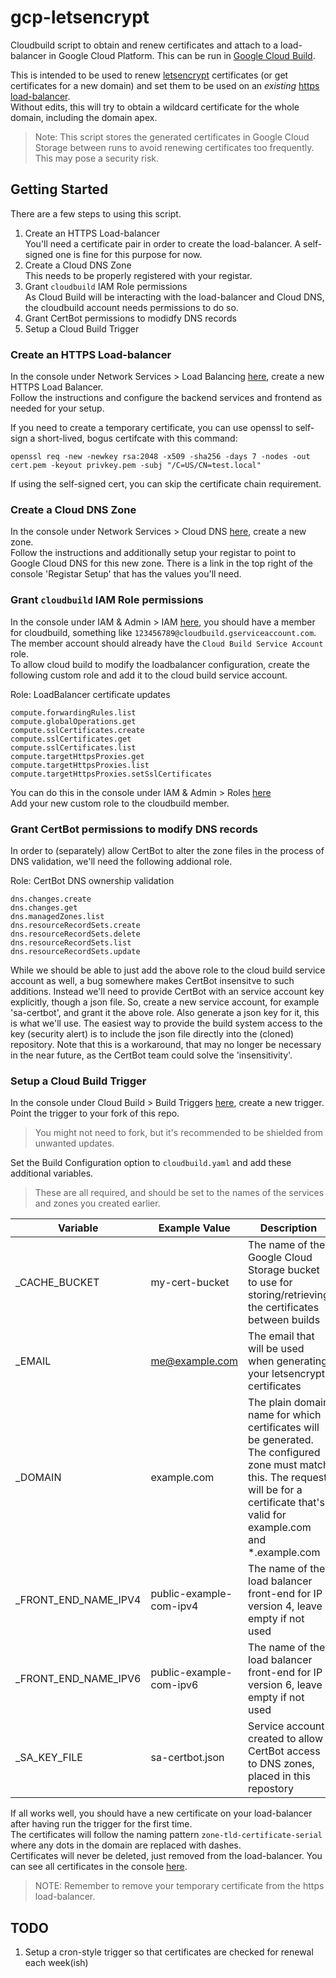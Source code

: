# gcp-letsencrypt
Cloudbuild script to obtain and renew certificates and attach to a load-balancer in Google Cloud Platform.
This can be run in [Google Cloud Build](https://cloud.google.com/cloud-build/).

This is intended to be used to renew [letsencrypt](https://letsencrypt.org) certificates (or get certificates for a new domain) and set them to be used on an *existing* [https load-balancer](https://cloud.google.com/load-balancing/docs/https/).  
Without edits, this will try to obtain a wildcard certificate for the whole domain, including the domain apex.

> Note: This script stores the generated certificates in Google Cloud Storage between runs to avoid renewing certificates too frequently.  This may pose a security risk.

## Getting Started
There are a few steps to using this script.

1. Create an HTTPS Load-balancer  
You'll need a certificate pair in order to create the load-balancer. A self-signed one is fine for this purpose for now.
1. Create a Cloud DNS Zone  
This needs to be properly registered with your registar.
1. Grant `cloudbuild` IAM Role permissions  
As Cloud Build will be interacting with the load-balancer and Cloud DNS, the cloudbuild account needs permissions to do so.
1. Grant CertBot permissions to modidfy DNS records  
1. Setup a Cloud Build Trigger

### Create an HTTPS Load-balancer
In the console under Network Services > Load Balancing [here](https://console.cloud.google.com/net-services/loadbalancing/loadBalancers/list), create a new HTTPS Load Balancer.  
Follow the instructions and configure the backend services and frontend as needed for your setup.

If you need to create a temporary certificate, you can use openssl to self-sign a short-lived, bogus certifcate with this command:  
```
openssl req -new -newkey rsa:2048 -x509 -sha256 -days 7 -nodes -out cert.pem -keyout privkey.pem -subj "/C=US/CN=test.local"
```
If using the self-signed cert, you can skip the certificate chain requirement.

### Create a Cloud DNS Zone
In the console under Network Services > Cloud DNS [here](https://console.cloud.google.com/net-services/dns), create a new zone.  
Follow the instructions and additionally setup your registar to point to Google Cloud DNS for this new zone.  There is a link in the top right of the console 'Registar Setup' that has the values you'll need.

### Grant `cloudbuild` IAM Role permissions
In the console under IAM & Admin > IAM [here](https://console.cloud.google.com/iam-admin/iam), you should have a member for cloudbuild, something like `123456789@cloudbuild.gserviceaccount.com`.  
The member account should already have the `Cloud Build Service Account` role.  
To allow cloud build to modify the loadbalancer configuration, create the following custom role and add it to the cloud build service account.

Role: LoadBalancer certificate updates
```
compute.forwardingRules.list
compute.globalOperations.get
compute.sslCertificates.create
compute.sslCertificates.get
compute.sslCertificates.list
compute.targetHttpsProxies.get
compute.targetHttpsProxies.list
compute.targetHttpsProxies.setSslCertificates
```
You can do this in the console under IAM & Admin > Roles [here](https://console.cloud.google.com/iam-admin/roles)  
Add your new custom role to the cloudbuild member.

### Grant CertBot permissions to modify DNS records
In order to (separately) allow CertBot to alter the zone files in the process of DNS validation, we'll need the following addional role.

Role: CertBot DNS ownership validation
```
dns.changes.create
dns.changes.get
dns.managedZones.list
dns.resourceRecordSets.create
dns.resourceRecordSets.delete
dns.resourceRecordSets.list
dns.resourceRecordSets.update
```
While we should be able to just add the above role to the cloud build service account as well, a bug somewhere makes CertBot insensitve to such additions.
Instead we'll need to provide CertBot with an service account key explicitly, though a json file.
So, create a new service account, for example 'sa-certbot', and grant it the above role. Also generate a json key for it, this is what we'll use. 
The easiest way to provide the build system access to the key (security alert) is to include the json file directly into the (cloned) repository.
Note that this is a workaround, that may no longer be necessary in the near future, as the CertBot team could solve the 'insensitivity'.

### Setup a Cloud Build Trigger
In the console under Cloud Build > Build Triggers [here](https://console.cloud.google.com/cloud-build/triggers), create a new trigger.  
Point the trigger to your fork of this repo.  
> You might not need to fork, but it's recommended to be shielded from unwanted updates.  

Set the Build Configuration option to `cloudbuild.yaml` and add these additional variables.

> These are all required, and should be set to the names of the services and zones you created earlier.

| Variable | Example Value | Description |
| --- | --- | --- |
| _CACHE_BUCKET | my-cert-bucket | The name of the Google Cloud Storage bucket to use for storing/retrieving the certificates between builds |
| _EMAIL | me@example.com | The email that will be used when generating your letsencrypt certificates |
| _DOMAIN | example.com | The plain domain name for which certificates will be generated.  The configured zone must match this.  The request will be for a certificate that's valid for example.com and *.example.com |
| _FRONT_END_NAME_IPV4 | public-example-com-ipv4 | The name of the load balancer front-end for IP version 4, leave empty if not used |
| _FRONT_END_NAME_IPV6 | public-example-com-ipv6 | The name of the load balancer front-end for IP version 6, leave empty if not used |
| _SA_KEY_FILE | sa-certbot.json | Service account created to allow CertBot access to DNS zones, placed in this repostory |

If all works well, you should have a new certificate on your load-balancer after having run the trigger for the first time.  
The certificates will follow the naming pattern `zone-tld-certificate-serial` where any dots in the domain are replaced with dashes.  
Certificates will never be deleted, just removed from the load-balancer.  You can see all certificates in the console [here](https://console.cloud.google.com/net-services/loadbalancing/advanced/sslCertificates/list).

> NOTE: Remember to remove your temporary certificate from the https load-balancer.

## TODO
1. Setup a cron-style trigger so that certificates are checked for renewal each week(ish)